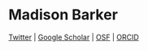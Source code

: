 
# Madison Barker
[Twitter](https://twitter.com/mbarkyy) | [Google Scholar](https://scholar.google.com/citations?user=Z3Gy3LsAAAAJ&hl=en&oi=ao) | [OSF](osf.io/cqmbu) | [ORCID](https://orcid.org/0000-0002-5430-307X)
